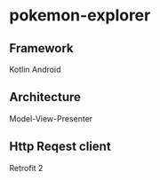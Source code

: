 # pokemon-explorer 

## Framework

Kotlin Android

## Architecture

Model-View-Presenter

## Http Reqest client

Retrofit 2

